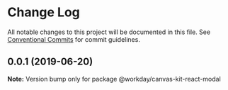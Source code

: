 # Change Log

All notable changes to this project will be documented in this file.
See [Conventional Commits](https://conventionalcommits.org) for commit guidelines.

## 0.0.1 (2019-06-20)

**Note:** Version bump only for package @workday/canvas-kit-react-modal
